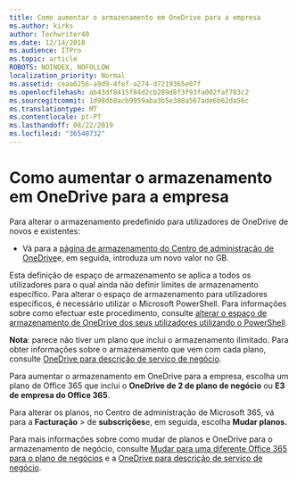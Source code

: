 ```yaml
---
title: Como aumentar o armazenamento em OneDrive para a empresa
ms.author: kirks
author: Techwriter40
ms.date: 12/14/2018
ms.audience: ITPro
ms.topic: article
ROBOTS: NOINDEX, NOFOLLOW
localization_priority: Normal
ms.assetid: ceaa6256-a9d9-4fef-a274-d7219365e07f
ms.openlocfilehash: ab43df8415f84d2cb289d8f3f93fa002faf783c2
ms.sourcegitcommit: 1d98db8acb9959aba3b5e308a567ade6b62da56c
ms.translationtype: MT
ms.contentlocale: pt-PT
ms.lasthandoff: 08/22/2019
ms.locfileid: "36540732"
---
```

# <a name="how-to-increase-storage-in-onedrive-for-business"></a>Como aumentar o armazenamento em OneDrive para a empresa

Para alterar o armazenamento predefinido para utilizadores de OneDrive de novos e existentes:
  
- Vá para a [página de armazenamento do Centro de administração de OneDrive](https://admin.onedrive.com/?v=StorageSettings)e, em seguida, introduza um novo valor no GB.
    
Esta definição de espaço de armazenamento se aplica a todos os utilizadores para o qual ainda não definir limites de armazenamento específico. Para alterar o espaço de armazenamento para utilizadores específicos, é necessário utilizar o Microsoft PowerShell. Para informações sobre como efectuar este procedimento, consulte [alterar o espaço de armazenamento de OneDrive dos seus utilizadores utilizando o PowerShell](https://go.microsoft.com/fwlink/?linkid=866402). 
  
 **Nota**: parece não tiver um plano que inclui o armazenamento ilimitado. Para obter informações sobre o armazenamento que vem com cada plano, consulte [OneDrive para descrição de serviço de negócio](https://go.microsoft.com/fwlink/p/?LinkID=826071).
  
Para aumentar o armazenamento em OneDrive para a empresa, escolha um plano de Office 365 que inclui o **OneDrive de 2 de plano de negócio** ou **E3 de empresa do Office 365**. 
  
Para alterar os planos, no Centro de administração de Microsoft 365, vá para a **Facturação** \> de **subscrições**e, em seguida, escolha **Mudar planos.**
  
Para mais informações sobre como mudar de planos e OneDrive para o armazenamento de negócio, consulte [Mudar para uma diferente Office 365 para o plano de negócios](https://go.microsoft.com/fwlink/?LinkId=2031117) e a [OneDrive para descrição de serviço de negócio](https://go.microsoft.com/fwlink/?LinkId-2031122).
  

